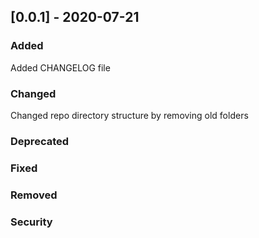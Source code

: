 ## [0.0.1] - 2020-07-21
### Added
Added CHANGELOG file

### Changed
Changed repo directory structure by removing old folders

### Deprecated
### Fixed
### Removed
### Security
